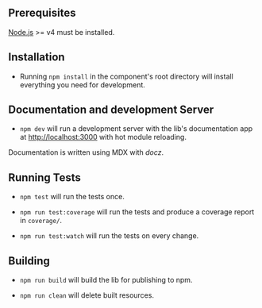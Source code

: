 ## Prerequisites

[Node.js](http://nodejs.org/) >= v4 must be installed.

## Installation

- Running `npm install` in the component's root directory will install everything you need for development.

## Documentation and development Server

- `npm dev` will run a development server with the lib's documentation app at [http://localhost:3000](http://localhost:3000) with hot module reloading.

Documentation is written using MDX with *docz*.

## Running Tests

- `npm test` will run the tests once.

- `npm run test:coverage` will run the tests and produce a coverage report in `coverage/`.

- `npm run test:watch` will run the tests on every change.

## Building

- `npm run build` will build the lib for publishing to npm.

- `npm run clean` will delete built resources.
